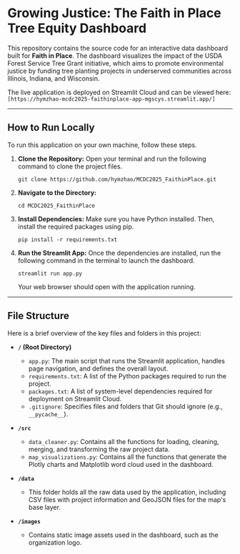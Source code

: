 # Growing Justice: The Faith in Place Tree Equity Dashboard

This repository contains the source code for an interactive data dashboard built for **Faith in Place**. The dashboard visualizes the impact of the USDA Forest Service Tree Grant initiative, which aims to promote environmental justice by funding tree planting projects in underserved communities across Illinois, Indiana, and Wisconsin.

The live application is deployed on Streamlit Cloud and can be viewed here: `[https://hymzhao-mcdc2025-faithinplace-app-mgscys.streamlit.app/]`

---

## How to Run Locally

To run this application on your own machine, follow these steps.

1.  **Clone the Repository:**
    Open your terminal and run the following command to clone the project files.
    ```
    git clone https://github.com/hymzhao/MCDC2025_FaithinPlace.git
    ```
2.  **Navigate to the Directory:**
    ```
    cd MCDC2025_FaithinPlace
    ```
3.  **Install Dependencies:**
    Make sure you have Python installed. Then, install the required packages using pip.
    ```
    pip install -r requirements.txt
    ```
4.  **Run the Streamlit App:**
    Once the dependencies are installed, run the following command in the terminal to launch the dashboard.
    ```
    streamlit run app.py
    ```
    Your web browser should open with the application running.

---

## File Structure

Here is a brief overview of the key files and folders in this project:

- **`/` (Root Directory)**

  - `app.py`: The main script that runs the Streamlit application, handles page navigation, and defines the overall layout.
  - `requirements.txt`: A list of the Python packages required to run the project.
  - `packages.txt`: A list of system-level dependencies required for deployment on Streamlit Cloud.
  - `.gitignore`: Specifies files and folders that Git should ignore (e.g., `__pycache__`).

- **`/src`**

  - `data_cleaner.py`: Contains all the functions for loading, cleaning, merging, and transforming the raw project data.
  - `map_visualizations.py`: Contains all the functions that generate the Plotly charts and Matplotlib word cloud used in the dashboard.

- **`/data`**

  - This folder holds all the raw data used by the application, including CSV files with project information and GeoJSON files for the map's base layer.

- **`/images`**
  - Contains static image assets used in the dashboard, such as the organization logo.
